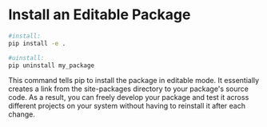 # Install an Editable Package

``` sh
#install:
pip install -e .

#uinstall:
pip uninstall my_package
```

This command tells pip to install the package in editable mode. It essentially creates a link from the site-packages directory to your package's source code. As a result, you can freely develop your package and test it across different projects on your system without having to reinstall it after each change.

